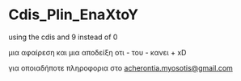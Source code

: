 # Cdis_Plin_EnaXtoY
using the cdis and 9 instead of 0


μια αφαίρεση και μια αποδείξη οτι - του - κανει + xD

για οποιαδήποτε πληροφορια 
στο acherontia.myosotis@gmail.com
